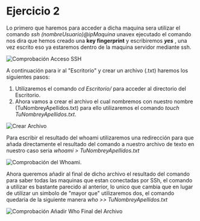 # Ejercicio 2

Lo primero que haremos para acceder a dicha maquina sera utilizar el comando _ssh (nombreUsuario)@ipMaquina_ unavex ejecutado el comando nos dira que hemos creado una __key fingerprint__ y escribiremos ***yes*** , una vez escrito eso ya estaremos dentro de la maquina servidor mediante ssh.

![Comprobación Acceso SSH](https://github.com/MarioTarrega/ExamenDWC/blob/main/Acceso_SSH.png)

A continuación para ir al "Escritorio" y crear un archivo (.txt) haremos los siguientes pasos:
1. Utilizaremos el comando _cd Escritorio/_ para acceder al directorio del Escritorio.
2. Ahora vamos a crear el archivo el cual nombremos con nuestro nombre (TuNombreyApellidos.txt) para ello utilizaremos el comando _touch TuNombreyApellidos.txt_.

![Crear Archivo](https://github.com/MarioTarrega/ExamenDWC/blob/main/Crear_Archivo.png)

Para escribir el resultado del whoami utilizaremos una redirección para que añada directamente el resultado del comando a nuestro archivo de texto en nuestro caso seria _whoami > TuNombreyApellidos.txt_

![Comprobación del Whoami](https://github.com/MarioTarrega/ExamenDWC/blob/main/Comando_Whoami_m%C3%A1s_Comprobacion.png).

Ahora queremos añadir al final de dicho archivo el resultado del comando para saber todas las maquinas que estan conectadas por SSh, el comando a utilizar es bastante parecido al anterior, lo unico que cambia que en lugar de utilizar un simbolo de "mayor que" utilizaremos dos,
el comando quedaria de la siguiente manera _who >> TuNombreyApellidos.txt_

![Comprobación Añadir Who Final del Archivo](https://github.com/MarioTarrega/ExamenDWC/blob/main/Comando_Who_mas_Comprobacion.png)
